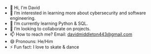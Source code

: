 - 👋 Hi, I'm David 
- 👀 I’m interested in learning more about cybersecurity and software engineering. 
- 🌱 I’m currently learning Python & SQL.
- 💞️ I’m looking to collaborate on projects.
- 📫 How to reach me? Email: davidmiddleton443@gmail.com
- 😄 Pronouns: He/Him
- ⚡ Fun fact: I love to skate & dance

<!---
davidcode1891/davidcode1891 is a ✨ special ✨ repository because its `README.md` (this file) appears on your GitHub profile.
You can click the Preview link to take a look at your changes.
--->
